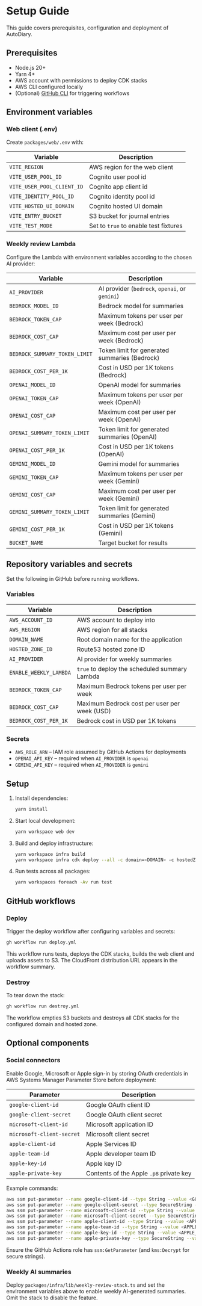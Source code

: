 # Setup Guide

This guide covers prerequisites, configuration and deployment of AutoDiary.

## Prerequisites

- Node.js 20+
- Yarn 4+
- AWS account with permissions to deploy CDK stacks
- AWS CLI configured locally
- (Optional) [GitHub CLI](https://cli.github.com/) for triggering workflows

## Environment variables

### Web client (.env)

Create `packages/web/.env` with:

| Variable | Description |
| --- | --- |
| `VITE_REGION` | AWS region for the web client |
| `VITE_USER_POOL_ID` | Cognito user pool id |
| `VITE_USER_POOL_CLIENT_ID` | Cognito app client id |
| `VITE_IDENTITY_POOL_ID` | Cognito identity pool id |
| `VITE_HOSTED_UI_DOMAIN` | Cognito hosted UI domain |
| `VITE_ENTRY_BUCKET` | S3 bucket for journal entries |
| `VITE_TEST_MODE` | Set to `true` to enable test fixtures |

### Weekly review Lambda

Configure the Lambda with environment variables according to the chosen AI provider:

| Variable | Description |
| --- | --- |
| `AI_PROVIDER` | AI provider (`bedrock`, `openai`, or `gemini`) |
| `BEDROCK_MODEL_ID` | Bedrock model for summaries |
| `BEDROCK_TOKEN_CAP` | Maximum tokens per user per week (Bedrock) |
| `BEDROCK_COST_CAP` | Maximum cost per user per week (Bedrock) |
| `BEDROCK_SUMMARY_TOKEN_LIMIT` | Token limit for generated summaries (Bedrock) |
| `BEDROCK_COST_PER_1K` | Cost in USD per 1K tokens (Bedrock) |
| `OPENAI_MODEL_ID` | OpenAI model for summaries |
| `OPENAI_TOKEN_CAP` | Maximum tokens per user per week (OpenAI) |
| `OPENAI_COST_CAP` | Maximum cost per user per week (OpenAI) |
| `OPENAI_SUMMARY_TOKEN_LIMIT` | Token limit for generated summaries (OpenAI) |
| `OPENAI_COST_PER_1K` | Cost in USD per 1K tokens (OpenAI) |
| `GEMINI_MODEL_ID` | Gemini model for summaries |
| `GEMINI_TOKEN_CAP` | Maximum tokens per user per week (Gemini) |
| `GEMINI_COST_CAP` | Maximum cost per user per week (Gemini) |
| `GEMINI_SUMMARY_TOKEN_LIMIT` | Token limit for generated summaries (Gemini) |
| `GEMINI_COST_PER_1K` | Cost in USD per 1K tokens (Gemini) |
| `BUCKET_NAME` | Target bucket for results |

## Repository variables and secrets

Set the following in GitHub before running workflows.

### Variables

| Variable | Description |
| --- | --- |
| `AWS_ACCOUNT_ID` | AWS account to deploy into |
| `AWS_REGION` | AWS region for all stacks |
| `DOMAIN_NAME` | Root domain name for the application |
| `HOSTED_ZONE_ID` | Route53 hosted zone ID |
| `AI_PROVIDER` | AI provider for weekly summaries |
| `ENABLE_WEEKLY_LAMBDA` | `true` to deploy the scheduled summary Lambda |
| `BEDROCK_TOKEN_CAP` | Maximum Bedrock tokens per user per week |
| `BEDROCK_COST_CAP` | Maximum Bedrock cost per user per week (USD) |
| `BEDROCK_COST_PER_1K` | Bedrock cost in USD per 1K tokens |

### Secrets

- `AWS_ROLE_ARN` – IAM role assumed by GitHub Actions for deployments
- `OPENAI_API_KEY` – required when `AI_PROVIDER` is `openai`
- `GEMINI_API_KEY` – required when `AI_PROVIDER` is `gemini`

## Setup

1. Install dependencies:
   ```bash
   yarn install
   ```
2. Start local development:
   ```bash
   yarn workspace web dev
   ```
3. Build and deploy infrastructure:
   ```bash
   yarn workspace infra build
   yarn workspace infra cdk deploy --all -c domain=<DOMAIN> -c hostedZoneId=<ZONE_ID>
   ```
4. Run tests across all packages:
   ```bash
   yarn workspaces foreach -Av run test
   ```

## GitHub workflows

### Deploy

Trigger the deploy workflow after configuring variables and secrets:

```bash
gh workflow run deploy.yml
```

This workflow runs tests, deploys the CDK stacks, builds the web client and uploads assets to S3. The CloudFront distribution URL appears in the workflow summary.

### Destroy

To tear down the stack:

```bash
gh workflow run destroy.yml
```

The workflow empties S3 buckets and destroys all CDK stacks for the configured domain and hosted zone.

## Optional components

### Social connectors

Enable Google, Microsoft or Apple sign-in by storing OAuth credentials in AWS Systems Manager Parameter Store before deployment:

| Parameter | Description |
| --- | --- |
| `google-client-id` | Google OAuth client ID |
| `google-client-secret` | Google OAuth client secret |
| `microsoft-client-id` | Microsoft application ID |
| `microsoft-client-secret` | Microsoft client secret |
| `apple-client-id` | Apple Services ID |
| `apple-team-id` | Apple developer team ID |
| `apple-key-id` | Apple key ID |
| `apple-private-key` | Contents of the Apple `.p8` private key |

Example commands:

```bash
aws ssm put-parameter --name google-client-id --type String --value <GOOGLE_CLIENT_ID>
aws ssm put-parameter --name google-client-secret --type SecureString --value <GOOGLE_CLIENT_SECRET>
aws ssm put-parameter --name microsoft-client-id --type String --value <MICROSOFT_CLIENT_ID>
aws ssm put-parameter --name microsoft-client-secret --type SecureString --value <MICROSOFT_CLIENT_SECRET>
aws ssm put-parameter --name apple-client-id --type String --value <APPLE_CLIENT_ID>
aws ssm put-parameter --name apple-team-id --type String --value <APPLE_TEAM_ID>
aws ssm put-parameter --name apple-key-id --type String --value <APPLE_KEY_ID>
aws ssm put-parameter --name apple-private-key --type SecureString --value "$(cat AuthKey.p8)"
```

Ensure the GitHub Actions role has `ssm:GetParameter` (and `kms:Decrypt` for secure strings).

### Weekly AI summaries

Deploy `packages/infra/lib/weekly-review-stack.ts` and set the environment variables above to enable weekly AI-generated summaries. Omit the stack to disable the feature.

